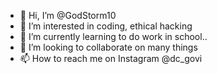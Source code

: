 - 👋 Hi, I’m @GodStorm10
- 👀 I’m interested in coding, ethical hacking 
- 🌱 I’m currently learning to do work in school..
- 💞️ I’m looking to collaborate on many things
- 📫 How to reach me on Instagram @dc_govi

<!---
GodStorm10/GodStorm10 is a ✨ special ✨ repository because its `README.md` (this file) appears on your GitHub profile.
You can click the Preview link to take a look at your changes.
--->
